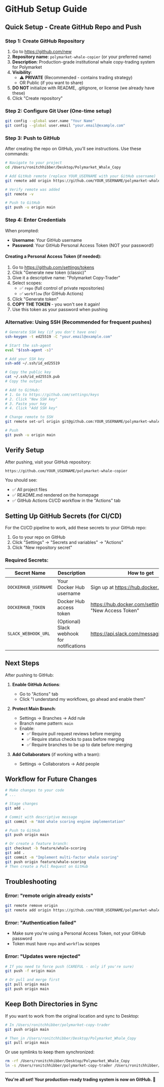 # GitHub Setup Guide

## Quick Setup - Create GitHub Repo and Push

### Step 1: Create GitHub Repository

1. Go to https://github.com/new
2. **Repository name**: `polymarket-whale-copier` (or your preferred name)
3. **Description**: Production-grade institutional whale copy-trading system for Polymarket
4. **Visibility**:
   - ⚠️ **PRIVATE** (Recommended - contains trading strategy)
   - OR Public (if you want to share)
5. **DO NOT** initialize with README, .gitignore, or license (we already have these)
6. Click "Create repository"

### Step 2: Configure Git User (One-time setup)

```bash
git config --global user.name "Your Name"
git config --global user.email "your.email@example.com"
```

### Step 3: Push to GitHub

After creating the repo on GitHub, you'll see instructions. Use these commands:

```bash
# Navigate to your project
cd /Users/ronitchhibber/Desktop/Polymarket_Whale_Copy

# Add GitHub remote (replace YOUR_USERNAME with your GitHub username)
git remote add origin https://github.com/YOUR_USERNAME/polymarket-whale-copier.git

# Verify remote was added
git remote -v

# Push to GitHub
git push -u origin main
```

### Step 4: Enter Credentials

When prompted:
- **Username**: Your GitHub username
- **Password**: Your GitHub Personal Access Token (NOT your password!)

#### Creating a Personal Access Token (if needed):
1. Go to https://github.com/settings/tokens
2. Click "Generate new token (classic)"
3. Give it a descriptive name: "Polymarket Copy-Trader"
4. Select scopes:
   - ✅ `repo` (full control of private repositories)
   - ✅ `workflow` (for GitHub Actions)
5. Click "Generate token"
6. **COPY THE TOKEN** - you won't see it again!
7. Use this token as your password when pushing

### Alternative: Using SSH (Recommended for frequent pushes)

```bash
# Generate SSH key (if you don't have one)
ssh-keygen -t ed25519 -C "your.email@example.com"

# Start the ssh-agent
eval "$(ssh-agent -s)"

# Add your SSH key
ssh-add ~/.ssh/id_ed25519

# Copy the public key
cat ~/.ssh/id_ed25519.pub
# Copy the output

# Add to GitHub:
# 1. Go to https://github.com/settings/keys
# 2. Click "New SSH key"
# 3. Paste your key
# 4. Click "Add SSH key"

# Change remote to SSH
git remote set-url origin git@github.com:YOUR_USERNAME/polymarket-whale-copier.git

# Push
git push -u origin main
```

## Verify Setup

After pushing, visit your GitHub repository:
```
https://github.com/YOUR_USERNAME/polymarket-whale-copier
```

You should see:
- ✅ All project files
- ✅ README.md rendered on the homepage
- ✅ GitHub Actions CI/CD workflow in the "Actions" tab

## Setting Up GitHub Secrets (for CI/CD)

For the CI/CD pipeline to work, add these secrets to your GitHub repo:

1. Go to your repo on GitHub
2. Click "Settings" → "Secrets and variables" → "Actions"
3. Click "New repository secret"

### Required Secrets:

| Secret Name | Description | How to get |
|-------------|-------------|------------|
| `DOCKERHUB_USERNAME` | Your Docker Hub username | Sign up at https://hub.docker.com |
| `DOCKERHUB_TOKEN` | Docker Hub access token | https://hub.docker.com/settings/security → "New Access Token" |
| `SLACK_WEBHOOK_URL` | (Optional) Slack webhook for notifications | https://api.slack.com/messaging/webhooks |

## Next Steps

After pushing to GitHub:

1. **Enable GitHub Actions**:
   - Go to "Actions" tab
   - Click "I understand my workflows, go ahead and enable them"

2. **Protect Main Branch**:
   - Settings → Branches → Add rule
   - Branch name pattern: `main`
   - Enable:
     - ✅ Require pull request reviews before merging
     - ✅ Require status checks to pass before merging
     - ✅ Require branches to be up to date before merging

3. **Add Collaborators** (if working with a team):
   - Settings → Collaborators → Add people

## Workflow for Future Changes

```bash
# Make changes to your code
# ...

# Stage changes
git add .

# Commit with descriptive message
git commit -m "Add whale scoring engine implementation"

# Push to GitHub
git push origin main

# Or create a feature branch:
git checkout -b feature/whale-scoring
git add .
git commit -m "Implement multi-factor whale scoring"
git push origin feature/whale-scoring
# Then create a Pull Request on GitHub
```

## Troubleshooting

### Error: "remote origin already exists"
```bash
git remote remove origin
git remote add origin https://github.com/YOUR_USERNAME/polymarket-whale-copier.git
```

### Error: "Authentication failed"
- Make sure you're using a Personal Access Token, not your GitHub password
- Token must have `repo` and `workflow` scopes

### Error: "Updates were rejected"
```bash
# If you need to force push (CAREFUL - only if you're sure)
git push -f origin main

# Or pull and merge first
git pull origin main
git push origin main
```

## Keep Both Directories in Sync

If you want to work from the original location and sync to Desktop:

```bash
# In /Users/ronitchhibber/polymarket-copy-trader
git push origin main

# Then in /Users/ronitchhibber/Desktop/Polymarket_Whale_Copy
git pull origin main
```

Or use symlinks to keep them synchronized:
```bash
rm -rf /Users/ronitchhibber/Desktop/Polymarket_Whale_Copy
ln -s /Users/ronitchhibber/polymarket-copy-trader /Users/ronitchhibber/Desktop/Polymarket_Whale_Copy
```

---

**You're all set! Your production-ready trading system is now on GitHub. 🚀**
